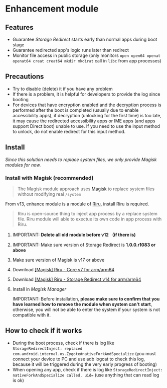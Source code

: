 # Enhancement module

## Features

* Guarantee _Storage Redirect_ starts early than normal apps during boot stage
* Guarantee redirected app's logic runs later than redirect
* Monitor file access in public storage (only monitors `open open64 openat openat64 creat creat64 mkdir mkdirat` call in `libc` from app processes)

## Precautions

* Try to disable (delete) it if you have any problem
* If there is a problem, it is helpful for developers to provide the log since booting
* For devices that have encryption enabled and the decryption process is performed after the boot is completed (usually due to enable accessibility apps), if decryption (unlocking for the first time) is too late, it may cause the redirected accessibility apps or IME apps (and apps support Direct boot) unable to use. If you need to use the input method to unlock, do not enable redirect for this input method.

## Install

_Since this solution needs to replace system files, we only provide Magisk modules for now._

### Install with Magisk (recommended)

> The Magisk module approach uses [Magisk](https://forum.xda-developers.com/apps/magisk/official-magisk-v7-universal-systemless-t3473445) to replace system files without modifying real `/system`

From v13, enhance module is a module of [Riru](https://github.com/RikkaApps/Riru), install Riru is required.

> Riru is open-source thing to inject app process by a replace system file. Riru module will able to exectue its own code in app process with Riru.

1. IMPORTANT: **Delete all old module before v12 （if there is)**
2. IMPORTANT: Make sure version of Storage Redirect is **1.0.0.r1083 or above**
3. Make sure version of Magisk is v17 or above
4. Download [[Magisk] Riru - Core v7 for arm/arm64](https://github.com/RikkaApps/Riru/releases/download/v7/magisk-riru-core-arm-arm64-v7.zip)
5. Download [[Magisk] Riru - Storage Redirect v14 for arm/arm64](https://github.com/RikkaApps/StorageRedirect-assets/releases/download/assets/magisk-riru-storage-redirect-arm-arm64-v14.zip)
6. Install in _Magisk Manager_

   IMPORTANT: Before installation, **please make sure to confirm that you have learned how to remove the module when system can't start**, otherwise, you will not be able to enter the system if your system is not compatible with it.

## How to check if it works

* During the boot process, check if there is log like `StorageRedirectInject: replaced com.android.internal.os.Zygote#nativeForkAndSpecialize` (you must connect your device to PC and use adb logcat to check this log, because it will be triggered during the very early progress of booting)
* When opening any app, check if there is log like  `StorageRedirectInject: nativeForkAndSpecialize called, uid=` (use anything that can read log is ok)
